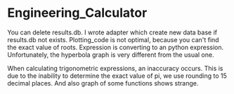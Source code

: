 # Engineering_Calculator
You can delete results.db. I wrote adapter which create new data base if results.db not exists.
Plotting_code is not optimal, because you can't find the exact value of roots. Expression is converting to an python expression.
Unfortunately, the hyperbola graph is very different from the usual one.

When calculating trigonometric expressions, 
an inaccuracy occurs. This is due to the inability to determine the exact value of pi, we use rounding to 15 decimal places.
And also graph of some functions shows strange.
